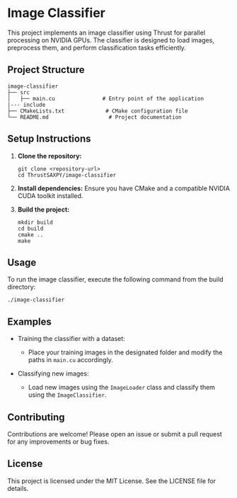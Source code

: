 # Image Classifier

This project implements an image classifier using Thrust for parallel processing on NVIDIA GPUs. The classifier is designed to load images, preprocess them, and perform classification tasks efficiently.

## Project Structure

```
image-classifier
├── src
│   ├── main.cu               # Entry point of the application
|--- include
├── CMakeLists.txt             # CMake configuration file
└── README.md                   # Project documentation
```

## Setup Instructions

1. **Clone the repository:**
   ```
   git clone <repository-url>
   cd ThrustSAXPY/image-classifier
   ```

2. **Install dependencies:**
   Ensure you have CMake and a compatible NVIDIA CUDA toolkit installed.

3. **Build the project:**
   ```
   mkdir build
   cd build
   cmake ..
   make
   ```

## Usage

To run the image classifier, execute the following command from the build directory:

```
./image-classifier
```

## Examples

- Training the classifier with a dataset:
  - Place your training images in the designated folder and modify the paths in `main.cu` accordingly.

- Classifying new images:
  - Load new images using the `ImageLoader` class and classify them using the `ImageClassifier`.

## Contributing

Contributions are welcome! Please open an issue or submit a pull request for any improvements or bug fixes.

## License

This project is licensed under the MIT License. See the LICENSE file for details.